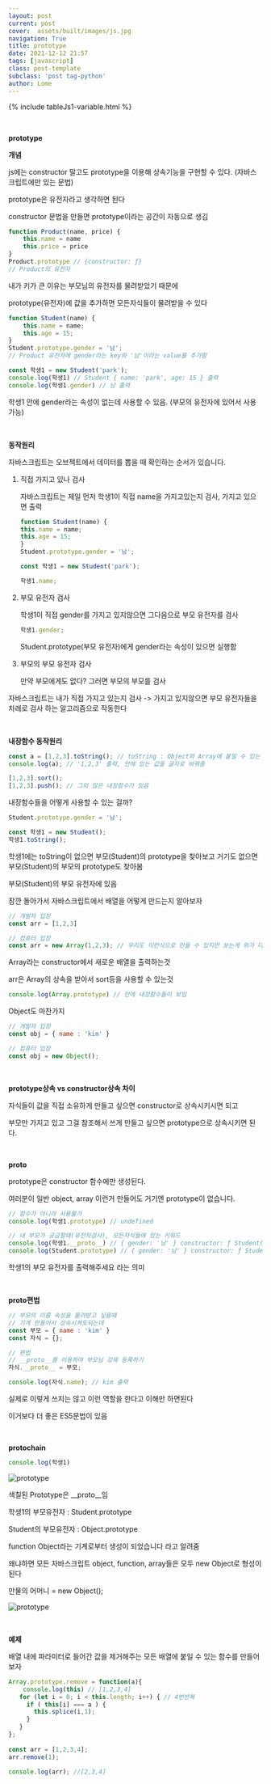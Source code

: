```yaml
---
layout: post
current: post
cover:  assets/built/images/js.jpg
navigation: True
title: prototype
date: 2021-12-12 21:57
tags: [javascript]
class: post-template
subclass: 'post tag-python'
author: Lome
---
```


<span></span>

{% include tableJs1-variable.html %}

<br>

<strong class="subtitle_fontAwesome">prototype</strong>

<strong class="subtitle2_fontAwesome">개념</strong>

js에는 constructor 말고도 prototype을 이용해 상속기능을 구현할 수 있다. (자바스크립트에만 있는 문법)

prototype은 유전자라고 생각하면 된다

constructor 문법을 만들면 prototype이라는 공간이 자동으로 생김

~~~javascript
function Product(name, price) {
	this.name = name
	this.price = price
}
Product.prototype // {constructor: ƒ}
// Product의 유전자
~~~

내가 키가 큰 이유는 부모님의 유전자를 물려받았기 때문에

prototype(유전자)에 값을 추가하면 모든자식들이 물려받을 수 있다

~~~javascript
function Student(name) {
	this.name = name;
	this.age = 15;
}
Student.prototype.gender = '남';
// Product 유전자에 gender라는 key와 '남'이라는 value를 추가함

const 학생1 = new Student('park');
console.log(학생1) // Student { name: 'park', age: 15 } 출력
console.log(학생1.gender) // 남 출력
~~~

학생1 안에 gender라는 속성이 없는데 사용할 수 있음. (부모의 유전자에 있어서 사용가능) 

<br>

<strong class="subtitle2_fontAwesome">동작원리</strong>

자바스크립트는 오브젝트에서 데이터를 뽑을 때 확인하는 순서가 있습니다. 

1. 직접 가지고 있나 검사

	자바스크립트는 제일 먼저 학생1이 직접 name을 가지고있는지 검사, 가지고 있으면 출력

	~~~javascript
	function Student(name) {
	this.name = name;
	this.age = 15;
	}
	Student.prototype.gender = '남';

	const 학생1 = new Student('park');
	
	학생1.name;
	~~~

2. 부모 유전자 검사
	
	학생1이 직접 gender를 가지고 있지않으면 그다음으로 부모 유전자를 검사

	~~~javascript
	학생1.gender;
	~~~

	Student.prototype(부모 유전자)에게 gender라는 속성이 있으면 실행함

3. 부모의 부모 유전자 검사

	만약 부모에게도 없다? 그러면 부모의 부모를 검사

자바스크립트는 내가 직접 가지고 있는지 검사 -> 가지고 있지않으면 부모 유전자들을 차례로 검사 하는 알고리즘으로 작동한다

<br>

<strong class="subtitle2_fontAwesome">내장함수 동작원리</strong>

~~~javascript
const a = [1,2,3].toString(); // toString : Object와 Array에 붙일 수 있는 내장함수
console.log(a); // '1,2,3' 출력, 안에 있는 값을 글자로 바꿔줌

[1,2,3].sort();
[1,2,3].push(); // 그외 많은 내장함수가 있음
~~~

내장함수들을 어떻게 사용할 수 있는 걸까?

~~~javascript
Student.prototype.gender = '남';

const 학생1 = new Student();
학생1.toString();
~~~

학생1에는 toString이 없으면 부모(Student)의 prototype을 찾아보고 거기도 없으면 부모(Student)의 부모의 prototype도 찾아봄

부모(Student)의 부모 유전자에 있음

잠깐 돌아가서 자바스크립트에서 배열을 어떻게 만드는지 알아보자

~~~javascript
// 개발자 입장
const arr = [1,2,3]

// 컴퓨터 입장
const arr = new Array(1,2,3); // 우리도 이런식으로 만들 수 있지만 보는게 위가 더 편해서 위쪽방식을 씀
~~~

Array라는 constructor에서 새로운 배열을 출력하는것

arr은 Array의 상속을 받아서 sort등을 사용할 수 있는것

~~~javascript
console.log(Array.prototype) // 안에 내장함수들이 보임
~~~

Object도 마찬가지

~~~javascript
// 개발자 입장
const obj = { name : 'kim' }

// 컴퓨터 입장
const obj = new Object();
~~~

<br>

<strong class="subtitle2_fontAwesome">prototype상속 vs constructor상속 차이</strong>

자식들이 값을 직접 소유하게 만들고 싶으면 constructor로 상속시키시면 되고

부모만 가지고 있고 그걸 참조해서 쓰게 만들고 싶으면 prototype으로 상속시키면 된다.

<br>

<strong class="subtitle2_fontAwesome">proto</strong>

prototype은 constructor 함수에만 생성된다.

여러분이 일반 object, array 이런거 만들어도 거기엔 prototype이 없습니다. 

~~~javascript
// 함수가 아니라 사용불가
console.log(학생1.prototype) // undefined 

// 내 부모가 궁금할때(유전자검사), 모든자식들에 있는 키워드
console.log(학생1.__proto__) // { gender: '남' } constructor: ƒ Student(name) 출력
console.log(Student.prototype) // { gender: '남' } constructor: ƒ Student(name) 출력 
~~~

학생1의 부모 유전자를 출력해주세요 라는 의미

<br>

<strong class="subtitle2_fontAwesome">proto편법</strong>

~~~javascript
// 부모의 이름 속성을 물려받고 싶을때
// 기계 만들어서 상속시켜도되는데
const 부모 = { name : 'kim' }
const 자식 = {};

// 편법
// __proto__를 이용하여 부모님 강제 등록하기
자식.__proto__ = 부모;

console.log(자식.name); // kim 출력
~~~

실제로 이렇게 쓰지는 않고 이런 역할을 한다고 이해만 하면된다

이거보다 더 좋은 ES5문법이 있음

<br>

<strong class="subtitle2_fontAwesome">protochain</strong>

~~~javascript
console.log(학생1)
~~~

![prototype](assets/built/images/js/prototype1.JPG)

색칠된 Prototype은 __proto__임

학생1의 부모유전자 : Student.prototype

Student의 부모유전자 : Object.prototype

function Object라는 기계로부터 생성이 되었습니다 라고 알려줌

왜냐하면 모든 자바스크립트 object, function, array들은 모두 new Object로 형성이 된다

만물의 어머니 = new Object();

![prototype](assets/built/images/js/prototype2.JPG)

<br>

<strong class="subtitle2_fontAwesome">예제</strong>

배열 내에 파라미터로 들어간 값을 제거해주는 모든 배열에 붙일 수 있는 함수를 만들어보자

~~~javascript
Array.prototype.remove = function(a){
	console.log(this) // [1,2,3,4]
   for (let i = 0; i < this.length; i++) { // 4번반복
     if ( this[i] === a ) {
       this.splice(i,1);
     }
   }
};
 
const arr = [1,2,3,4];
arr.remove(1);
 
console.log(arr); //[2,3,4]
~~~
